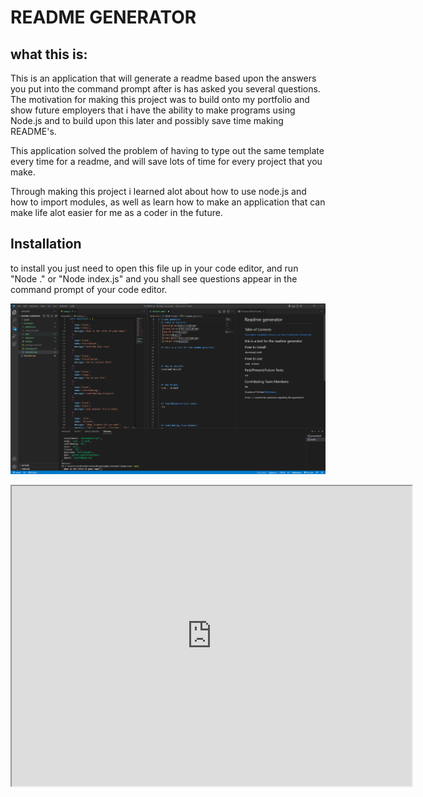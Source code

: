 # README GENERATOR

## what this is:
This is an application that will generate a readme based upon the answers you put into the command prompt after is has asked you several questions.
The motivation for making this project was to build onto my portfolio and show future employers that i have the ability to make programs using Node.js and to build upon this later and possibly save time making README's.

This application solved the problem of having to type out the same template every time for a readme, and will save lots of time for every project that you make.

Through making this project i learned alot about how to use node.js and how to import modules, as well as learn how to make an application that can make life alot easier for me as a coder in the future.

## Installation

to install you just need to open this file up in your code editor, and run "Node ." or "Node index.js" and you shall see questions appear in the command prompt of your code editor.

![alt text](assets/images/screenshot.png)


<iframe src="https://drive.google.com/file/d/1B8EMzjmn7NxkszUFO0Zpkl2txieMICzW/preview" width="640" height="480" allow="autoplay"></iframe>